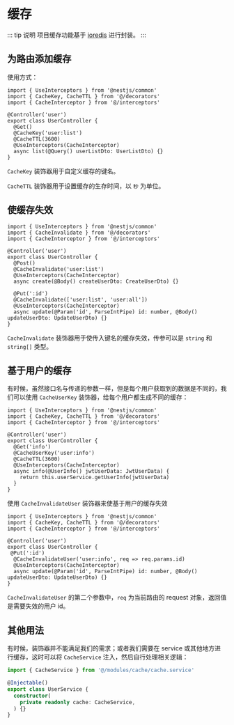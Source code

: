 # 缓存

::: tip 说明
项目缓存功能基于 [ioredis](https://github.com/redis/ioredis) 进行封装。
:::

## 为路由添加缓存

使用方式：

``` ts{8-10}
import { UseInterceptors } from '@nestjs/common'
import { CacheKey, CacheTTL } from '@/decorators'
import { CacheInterceptor } from '@/interceptors'

@Controller('user')
export class UserController {
  @Get()
  @CacheKey('user:list')
  @CacheTTL(3600)
  @UseInterceptors(CacheInterceptor)
  async list(@Query() userListDto: UserListDto) {}
}
```
 
`CacheKey` 装饰器用于自定义缓存的键名。

`CacheTTL` 装饰器用于设置缓存的生存时间，以 `秒` 为单位。


## 使缓存失效

``` ts{8-9,13-14}
import { UseInterceptors } from '@nestjs/common'
import { CacheInvalidate } from '@/decorators'
import { CacheInterceptor } from '@/interceptors'

@Controller('user')
export class UserController {
  @Post()
  @CacheInvalidate('user:list')
  @UseInterceptors(CacheInterceptor)
  async create(@Body() createUserDto: CreateUserDto) {}

  @Put(':id')
  @CacheInvalidate(['user:list', 'user:all'])
  @UseInterceptors(CacheInterceptor)
  async update(@Param('id', ParseIntPipe) id: number, @Body() updateUserDto: UpdateUserDto) {}
}
```

`CacheInvalidate` 装饰器用于使传入键名的缓存失效，传参可以是 `string` 和 `string[]` 类型。

## 基于用户的缓存

有时候，虽然接口名与传递的参数一样，但是每个用户获取到的数据是不同的，我们可以使用 `CacheUserKey` 装饰器，给每个用户都生成不同的缓存：

``` ts{8-10}
import { UseInterceptors } from '@nestjs/common'
import { CacheKey, CacheTTL } from '@/decorators'
import { CacheInterceptor } from '@/interceptors'

@Controller('user')
export class UserController {
  @Get('info')
  @CacheUserKey('user:info')
  @CacheTTL(3600)
  @UseInterceptors(CacheInterceptor)
  async info(@UserInfo() jwtUserData: JwtUserData) {
    return this.userService.getUserInfo(jwtUserData)
  }
}
```

使用 `CacheInvalidateUser` 装饰器来使基于用户的缓存失效

``` ts{8-10}
import { UseInterceptors } from '@nestjs/common'
import { CacheKey, CacheTTL } from '@/decorators'
import { CacheInterceptor } from '@/interceptors'

@Controller('user')
export class UserController {
 @Put(':id')
  @CacheInvalidateUser('user:info', req => req.params.id)
  @UseInterceptors(CacheInterceptor)
  async update(@Param('id', ParseIntPipe) id: number, @Body() updateUserDto: UpdateUserDto) {}
}
```

`CacheInvalidateUser` 的第二个参数中，`req` 为当前路由的 request 对象，返回值是需要失效的用户 id。

## 其他用法

有时候，装饰器并不能满足我们的需求；或者我们需要在 service 或其他地方进行缓存，这时可以将 `CacheService` 注入，然后自行处理相关逻辑：

``` ts
import { CacheService } from '@/modules/cache/cache.service'

@Injectable()
export class UserService {
  constructor(
    private readonly cache: CacheService,
  ) {}
}
```


